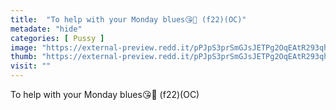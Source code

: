 ```yaml
---
title:  "To help with your Monday blues😘🏴󠁧󠁢󠁳󠁣󠁴󠁿 (f22)(OC)"
metadate: "hide"
categories: [ Pussy ]
image: "https://external-preview.redd.it/pPJpS3prSmGJsJETPg2OqEAtR293qhwRAhJcbHGVZUc.jpg?auto=webp&s=ffa916a6e847ce600454ba9180e9002796024d88"
thumb: "https://external-preview.redd.it/pPJpS3prSmGJsJETPg2OqEAtR293qhwRAhJcbHGVZUc.jpg?width=1080&crop=smart&auto=webp&s=0be485c355da26ab8aa2e93367c151711d0deb71"
visit: ""
---
```

To help with your Monday blues😘🏴󠁧󠁢󠁳󠁣󠁴󠁿 (f22)(OC)
